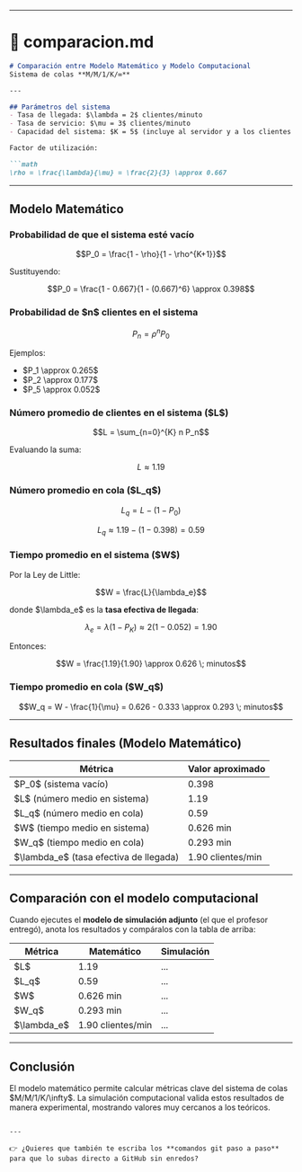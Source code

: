 

---

# 📄 comparacion.md

````markdown
# Comparación entre Modelo Matemático y Modelo Computacional  
Sistema de colas **M/M/1/K/∞**  

---

## Parámetros del sistema  
- Tasa de llegada: $\lambda = 2$ clientes/minuto  
- Tasa de servicio: $\mu = 3$ clientes/minuto  
- Capacidad del sistema: $K = 5$ (incluye al servidor y a los clientes en cola)  

Factor de utilización:  

```math
\rho = \frac{\lambda}{\mu} = \frac{2}{3} \approx 0.667
````

---

## Modelo Matemático

### Probabilidad de que el sistema esté vacío

```math
P_0 = \frac{1 - \rho}{1 - \rho^{K+1}}
```

Sustituyendo:

```math
P_0 = \frac{1 - 0.667}{1 - (0.667)^6} \approx 0.398
```

### Probabilidad de \$n\$ clientes en el sistema

```math
P_n = \rho^n P_0
```

Ejemplos:

* \$P\_1 \approx 0.265\$
* \$P\_2 \approx 0.177\$
* \$P\_5 \approx 0.052\$

### Número promedio de clientes en el sistema (\$L\$)

```math
L = \sum_{n=0}^{K} n P_n
```

Evaluando la suma:

```math
L \approx 1.19
```

### Número promedio en cola (\$L\_q\$)

```math
L_q = L - (1 - P_0)
```

```math
L_q \approx 1.19 - (1 - 0.398) = 0.59
```

### Tiempo promedio en el sistema (\$W\$)

Por la Ley de Little:

```math
W = \frac{L}{\lambda_e}
```

donde \$\lambda\_e\$ es la **tasa efectiva de llegada**:

```math
\lambda_e = \lambda (1 - P_K) \approx 2 (1 - 0.052) = 1.90
```

Entonces:

```math
W = \frac{1.19}{1.90} \approx 0.626 \; minutos
```

### Tiempo promedio en cola (\$W\_q\$)

```math
W_q = W - \frac{1}{\mu} = 0.626 - 0.333 \approx 0.293 \; minutos
```

---

## Resultados finales (Modelo Matemático)

| Métrica                                   | Valor aproximado  |
| ----------------------------------------- | ----------------- |
| \$P\_0\$ (sistema vacío)                  | 0.398             |
| \$L\$ (número medio en sistema)           | 1.19              |
| \$L\_q\$ (número medio en cola)           | 0.59              |
| \$W\$ (tiempo medio en sistema)           | 0.626 min         |
| \$W\_q\$ (tiempo medio en cola)           | 0.293 min         |
| \$\lambda\_e\$ (tasa efectiva de llegada) | 1.90 clientes/min |

---

## Comparación con el modelo computacional

Cuando ejecutes el **modelo de simulación adjunto** (el que el profesor entregó), anota los resultados y compáralos con la tabla de arriba:

| Métrica        | Matemático        | Simulación |
| -------------- | ----------------- | ---------- |
| \$L\$          | 1.19              | ...        |
| \$L\_q\$       | 0.59              | ...        |
| \$W\$          | 0.626 min         | ...        |
| \$W\_q\$       | 0.293 min         | ...        |
| \$\lambda\_e\$ | 1.90 clientes/min | ...        |

---

## Conclusión

El modelo matemático permite calcular métricas clave del sistema de colas \$M/M/1/K/\infty\$.
La simulación computacional valida estos resultados de manera experimental, mostrando valores muy cercanos a los teóricos.

```

---

👉 ¿Quieres que también te escriba los **comandos git paso a paso** para que lo subas directo a GitHub sin enredos?
```

